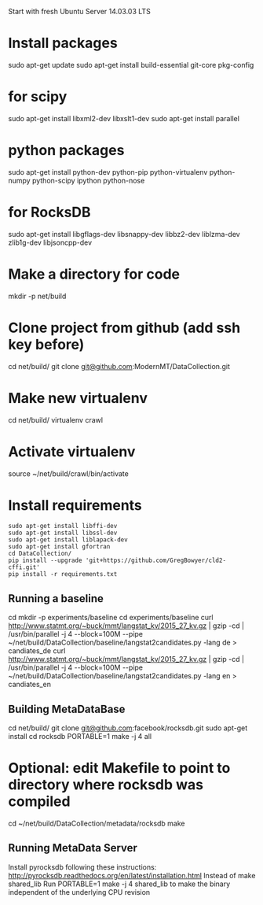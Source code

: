 Start with fresh Ubuntu Server 14.03.03 LTS

# Install packages
sudo apt-get update
sudo apt-get install build-essential git-core pkg-config
# for scipy
sudo apt-get install libxml2-dev libxslt1-dev
sudo apt-get install parallel
# python packages
sudo apt-get install python-dev python-pip python-virtualenv python-numpy python-scipy  ipython  python-nose
# for RocksDB
sudo apt-get install libgflags-dev libsnappy-dev libbz2-dev liblzma-dev zlib1g-dev libjsoncpp-dev

# Make a directory for code
mkdir -p net/build

# Clone project from github (add ssh key before)
cd net/build/
git clone git@github.com:ModernMT/DataCollection.git

# Make new virtualenv
cd net/build/
virtualenv crawl

# Activate virtualenv
source ~/net/build/crawl/bin/activate

# Install requirements
```
sudo apt-get install libffi-dev
sudo apt-get install libssl-dev
sudo apt-get install liblapack-dev
sudo apt-get install gfortran
cd DataCollection/
pip install --upgrade 'git+https://github.com/GregBowyer/cld2-cffi.git'
pip install -r requirements.txt
```


## Running a baseline ##
cd
mkdir -p experiments/baseline
cd experiments/baseline
curl http://www.statmt.org/~buck/mmt/langstat_kv/2015_27_kv.gz | gzip -cd | /usr/bin/parallel -j 4 --block=100M --pipe ~/net/build/DataCollection/baseline/langstat2candidates.py -lang de > candiates_de
curl http://www.statmt.org/~buck/mmt/langstat_kv/2015_27_kv.gz | gzip -cd | /usr/bin/parallel -j 4 --block=100M --pipe ~/net/build/DataCollection/baseline/langstat2candidates.py -lang en > candiates_en

## Building MetaDataBase ##
cd net/build/
git clone git@github.com:facebook/rocksdb.git
sudo apt-get install 
cd rocksdb
PORTABLE=1 make -j 4 all

# Optional: edit Makefile to point to directory where rocksdb was compiled
cd ~/net/build/DataCollection/metadata/rocksdb
make

## Running MetaData Server ##
Install pyrocksdb following these instructions: http://pyrocksdb.readthedocs.org/en/latest/installation.html
Instead of 
	make shared_lib
Run 
	PORTABLE=1 make -j 4 shared_lib
to make the binary independent of the underlying CPU revision


